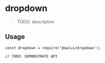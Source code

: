 # dropdown

> TODO: description

## Usage

```
const dropdown = require('@owlui/dropdown');

// TODO: DEMONSTRATE API
```
